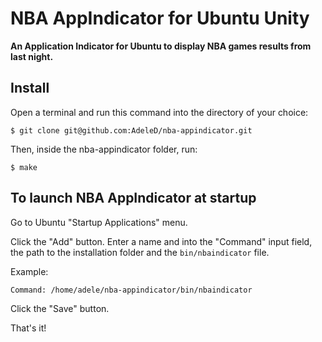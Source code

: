 # NBA AppIndicator for Ubuntu Unity

**An Application Indicator for Ubuntu to display NBA games results from last night.**

## Install

Open a terminal and run this command into the directory of your choice:

```
$ git clone git@github.com:AdeleD/nba-appindicator.git
```

Then, inside the nba-appindicator folder, run:

```
$ make
```

## To launch NBA AppIndicator at startup

Go to Ubuntu "Startup Applications" menu.

Click the "Add" button. Enter a name and into the "Command" input field, the path to the installation folder and the `bin/nbaindicator` file.

Example:

```
Command: /home/adele/nba-appindicator/bin/nbaindicator
```

Click the "Save" button.

That's it!
